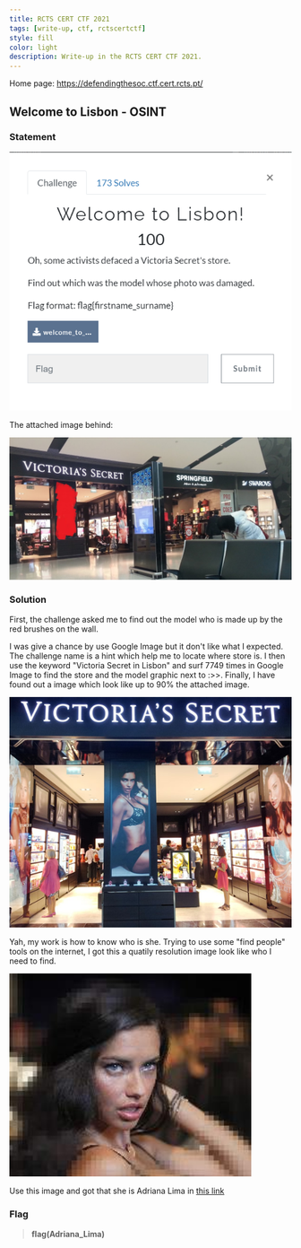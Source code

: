 ```yaml
---
title: RCTS CERT CTF 2021
tags: [write-up, ctf, rctscertctf]
style: fill
color: light
description: Write-up in the RCTS CERT CTF 2021.
---
```


Home page: https://defendingthesoc.ctf.cert.rcts.pt/

## Welcome to Lisbon - OSINT

### Statement

![](https://raw.githubusercontent.com/nh4ttruong/ctf-write-up/main/sources/rcts-cert-ctf-2021/images/welcome2lisbon.png)

The attached image behind:

![](https://raw.githubusercontent.com/nh4ttruong/ctf-write-up/main/sources/rcts-cert-ctf-2021/images/welcome_to_lisbon.jpg)

### Solution

First, the challenge asked me to find out the model who is made up by the red brushes on the wall.

I was give a chance by use Google Image but it don't like what I expected. The challenge name is a hint which help me to locate where store is. I then use the keyword "Victoria Secret in Lisbon" and surf 7749 times in Google Image to find the store and the model graphic next to :>>. Finally, I have found out a image which look like up to 90% the attached image.

![](https://raw.githubusercontent.com/nh4ttruong/ctf-write-up/main/sources/rcts-cert-ctf-2021/images/looklike.jpg)

Yah, my work is how to know who is she. Trying to use some "find people" tools on the internet, I got this a quatily resolution image look like who I need to find.

![](https://raw.githubusercontent.com/nh4ttruong/ctf-write-up/main/sources/rcts-cert-ctf-2021/images/3.png)

Use this image and got that she is Adriana Lima in [this link](https://www.fanpop.com/clubs/adriana-lima/images/26769738/title/secret-fashion-show-2011-backstage-photo)

### Flag

>**flag(Adriana_Lima)**
